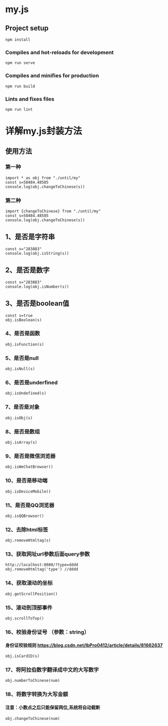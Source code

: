 # my.js

## Project setup
```
npm install
```

### Compiles and hot-reloads for development
```
npm run serve
```

### Compiles and minifies for production
```
npm run build
```

### Lints and fixes files
```
npm run lint
```

# 详解my.js封装方法
## 使用方法
### 第一种
```
import * as obj from "./until/my"
const s=58484.48585
console.log(obj.changeToChinese(s))
```
### 第二种
```
import {changeToChinese} from "./until/my"
const s=58484.48585
console.log(obj.changeToChinese(s))
```

## 1、是否是字符串
```
const s="283883"
console.log(obj.isString(s))
```
## 2、是否是数字
```
const s="283883"
console.log(obj.isNumber(s))
```
## 3、是否是boolean值
```
const s=true
obj.isBoolean(s)
```
### 4、是否是函数
```
obj.isFunction(s)
```
### 5、是否是null
```
obj.isNull(s)
```
### 6、是否是underfined
```
obj.isUndefined(s)
```
### 7、是否是对象
```
obj.isObj(s)
```
### 8、是否是数组
```
obj.isArray(s)
```
### 9、是否是微信浏览器
```
obj.isWeChatBrowser()
```
### 10、是否是移动端
```
obj.isDeviceMobile()
```
### 11、是否是QQ浏览器
```
obj.isQQBrowser()
```
### 12、去除html标签
```
obj.removeHtmltag(s)
```
### 13、获取网址url参数后面query参数 
```
http://localhost:8080/?type=dddd
obj.removeHtmltag('type') //dddd
```
### 14、获取滚动的坐标
```
obj.getScrollPosition()
```
### 15、滚动到顶部事件
```
obj.scrollToTop()
```
### 16、校验身份证号 （参数：string）
#### 身份证校验规则 https://blog.csdn.net/lbPro0412/article/details/81662637
```
obj.isCardID(s)
```
### 17、将阿拉伯数字翻译成中文的大写数字
```
obj.numberToChinese(num)
```
### 18、将数字转换为大写金额
#### 注意：小数点之后只能保留两位,系统将自动截断
```
obj.changeToChinese(num)
```



















